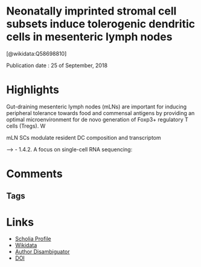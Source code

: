 
Neonatally imprinted stromal cell subsets induce tolerogenic dendritic cells in mesenteric lymph nodes
======================================================================================================
  
  [@wikidata:Q58698810]  
  
Publication date : 25 of September, 2018  

# Highlights

Gut-draining mesenteric lymph nodes (mLNs) are important for inducing peripheral tolerance
towards food and commensal antigens by providing an optimal microenvironment for de
novo generation of Foxp3+ regulatory T cells (Tregs). W

mLN SCs modulate resident DC composition and transcriptom

--> - 1.4.2. A focus on single-cell RNA sequencing: 

# Comments

## Tags

# Links
  
 * [Scholia Profile](https://scholia.toolforge.org/work/Q58698810)  
 * [Wikidata](https://www.wikidata.org/wiki/Q58698810)  
 * [Author Disambiguator](https://author-disambiguator.toolforge.org/work_item_oauth.php?id=Q58698810&batch_id=&match=1&author_list_id=&doit=Get+author+links+for+work)  
 * [DOI](https://doi.org/10.1038/S41467-018-06423-7)  
